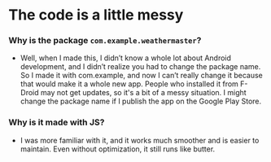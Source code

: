 # The code is a little messy

### Why is the package `com.example.weathermaster`?

- Well, when I made this, I didn’t know a whole lot about Android development, and I didn’t realize you had to change the package name. So I made it with com.example, and now I can’t really change it because that would make it a whole new app. People who installed it from F-Droid may not get updates, so it's a bit of a messy situation. I might change the package name if I publish the app on the Google Play Store.

### Why is it made with JS?

- I was more familiar with it, and it works much smoother and is easier to maintain. Even without optimization, it still runs like butter.

